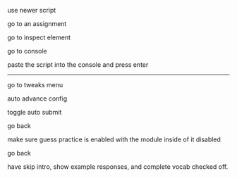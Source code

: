 use newer script

go to an assignment

go to inspect element

go to console

paste the script into the console and press enter

------------------------------------------------------------------------

go to tweaks menu

auto advance config

toggle auto submit

go back

make sure guess practice is enabled with the module inside of it disabled

go back

have skip intro, show example responses, and complete vocab checked off.
